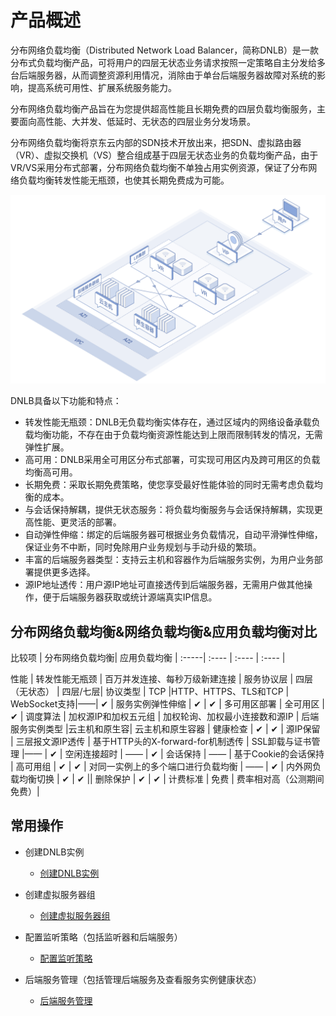 # 产品概述

  
分布网络负载均衡（Distributed Network Load Balancer，简称DNLB）是一款分布式负载均衡产品，可将用户的四层无状态业务请求按照一定策略自主分发给多台后端服务器，从而调整资源利用情况，消除由于单台后端服务器故障对系统的影响，提高系统可用性、扩展系统服务能力。

分布网络负载均衡产品旨在为您提供超高性能且长期免费的四层负载均衡服务，主要面向高性能、大并发、低延时、无状态的四层业务分发场景。

分布网络负载均衡将京东云内部的SDN技术开放出来，把SDN、虚拟路由器（VR）、虚拟交换机（VS）整合组成基于四层无状态业务的负载均衡产品，由于VR/VS采用分布式部署，分布网络负载均衡不单独占用实例资源，保证了分布网络负载均衡转发性能无瓶颈，也使其长期免费成为可能。

   ![DNLB分布式部署架构](../../../../image/Networking/DNLB/DNLB-001.png)

DNLB具备以下功能和特点：

* 转发性能无瓶颈：DNLB无负载均衡实体存在，通过区域内的网络设备承载负载均衡功能，不存在由于负载均衡资源性能达到上限而限制转发的情况，无需弹性扩展。
* 高可用：DNLB采用全可用区分布式部署，可实现可用区内及跨可用区的负载均衡高可用。
* 长期免费：采取长期免费策略，使您享受最好性能体验的同时无需考虑负载均衡的成本。
* 与会话保持解耦，提供无状态服务：将负载均衡服务与会话保持解耦，实现更高性能、更灵活的部署。
* 自动弹性伸缩：绑定的后端服务器可根据业务负载情况，自动平滑弹性伸缩，保证业务不中断，同时免除用户业务规划与手动升级的繁琐。
* 丰富的后端服务器类型：支持云主机和容器作为后端服务实例，为用户业务部署提供更多选择。
* 源IP地址透传：用户源IP地址可直接透传到后端服务器，无需用户做其他操作，便于后端服务器获取或统计源端真实IP信息。

## 分布网络负载均衡&网络负载均衡&应用负载均衡对比


 比较项 | 分布网络负载均衡| 应用负载均衡 |
 :-----|  :---- | :---- | :---- |
 
 性能 	| 转发性能无瓶颈 | 百万并发连接、每秒万级新建连接 |
服务协议层 |   四层（无状态） |	四层/七层|
协议类型	| TCP |HTTP、HTTPS、TLS和TCP |
WebSocket支持|——| 	✔ |
服务实例弹性伸缩	| ✔ | 	✔ |
多可用区部署 | 全可用区 |	✔ |
调度算法	| 加权源IP和加权五元组	 | 加权轮询、加权最小连接数和源IP |
后端服务实例类型 |云主机和原生容| 云主机和原生容器 |
健康检查 | ✔ | ✔ |
源IP保留	| 三层报文源IP透传 |	基于HTTP头的X-forward-for机制透传 |
SSL卸载与证书管理 |—— |	✔ |
空闲连接超时  | —— 	| ✔ |
会话保持	| ——  |	基于Cookie的会话保持 |
高可用组 | ✔ | ✔ |
对同一实例上的多个端口进行负载均衡 | —— | ✔ |
内外网负载均衡切换	 | ✔ |	✔ ||
删除保护 | ✔  | ✔ |
计费标准	| 免费 | 费率相对高（公测期间免费）|

## 常用操作

- 创建DNLB实例
  - [创建DNLB实例](../Operation-Guide/Create-DNLB-Instance.md)
  
- 创建虚拟服务器组
  - [创建虚拟服务器组](../Operation-Guide/TargetGroup-Management.md)
	
- 配置监听策略（包括监听器和后端服务）
  - [配置监听策略](../Operation-Guide/Listener-Management.md)
	
- 后端服务管理（包括管理后端服务及查看服务实例健康状态）
  - [后端服务管理](../Operation-Guide/Backend-Management.md)
